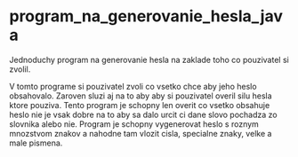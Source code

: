 # program_na_generovanie_hesla_java
Jednoduchy program na generovanie hesla na zaklade toho co pouzivatel si zvolil.

V tomto programe si pouzivatel zvoli co vsetko chce aby jeho heslo obsahovalo. Zaroven sluzi aj na to aby aby si pouzivatel overil silu hesla ktore pouziva.
Tento program je schopny len overit co vsetko obsahuje heslo nie je vsak dobre na to aby sa dalo urcit ci dane slovo pochadza zo slovnika alebo nie.
Program je schopny vygenerovat heslo s roznym mnozstvom znakov a nahodne tam vlozit cisla, specialne znaky, velke a male pismena.
